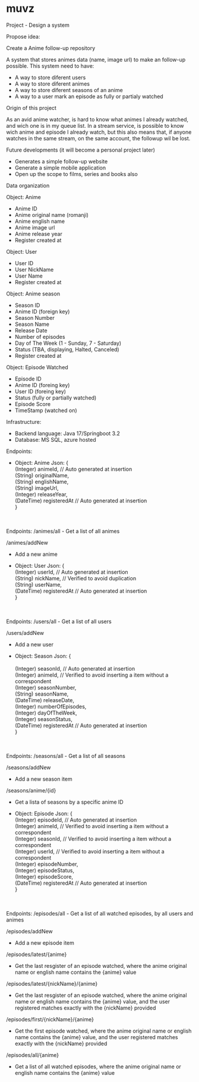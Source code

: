 # muvz

Project - Design a system 

Propose idea:

Create a Anime follow-up repository

A system that stores animes data (name, image url) to make an follow-up possible.
This system need to have:
-   A way to store diferent users
-   A way to store diferent animes
-   A way to store diferent seasons of an anime
-   A way to a user mark an episode as fully or partialy watched

Origin of this project

As an avid anime watcher, is hard to know what animes I already watched, and wich one is in my queue list.
In a stream service, is possible to know wich anime and episode I already watch, but this also means that, if anyone watches in the same stream, on the same account, the followup wil be lost.


Future developments (it will become a personal project later)
-   Generates a simple follow-up website
-   Generate a simple mobile application
-   Open up the scope to films, series and books also


Data organization

Object: Anime
-   Anime ID
-   Anime original name (romanji)
-   Anime english name
-   Anime image url
-   Anime release year
-   Register created at 

Object: User
-   User ID
-   User NickName
-   User Name
-   Register created at 


Object: Anime season
-   Season ID
-   Anime ID (foreign key)
- 	Season Number
-	Season Name
-   Release Date
-   Number of episodes
-	Day of The Week (1 - Sunday, 7 - Saturday)
-   Status (TBA, displaying, Halted, Canceled)
-   Register created at 


Object: Episode Watched
-   Episode ID
-   Anime ID (foreing key)
-   User ID (foreing key)
-   Status (fully or partially watched)
-   Episode Score 
-   TimeStamp (watched on)


Infrastructure:
-   Backend language: Java 17/Springboot 3.2
-   Database: MS SQL, azure hosted

Endpoints:
* Object: Anime
Json:
{
<br/>	(Integer) animeId, // Auto generated at insertion
<br/>	(String) originalName,
<br/>	(String) englishName,
<br/>	(String) imageUrl,
<br/>	(Integer) releaseYear,
<br/>	(DateTime) registeredAt // Auto generated at insertion
<br/>}
<br/>
<br/>Endpoints:
/animes/all
- Get a list of all animes

/animes/addNew
- Add a new anime

* Object: User
Json:
{
<br/>	(Integer) userId, 			// Auto generated at insertion
<br/>	(String) nickName,			// Verified to avoid duplication
<br/>	(String) userName,
<br/>	(DateTime) registeredAt 	// Auto generated at insertion
<br/>}
<br/>
<br/>Endpoints:
/users/all
- Get a list of all users

/users/addNew
- Add a new user

* Object: Season
Json:
{	
<br/>	(Integer) seasonId, 		// Auto generated at insertion
<br/>	(Integer) animeId,			// Verified to avoid inserting a item without a correspondent
<br/>	(Integer) seasonNumber,
<br/>	(String) seasonName,
<br/>	(DateTime) releaseDate,
<br/>	(Integer) numberOfEpisodes,
<br/>	(Integer) dayOfTheWeek,
<br/>	(Integer) seasonStatus,
<br/>	(DateTime) registeredAt 	// Auto generated at insertion
<br/>}
<br/>
<br/>Endpoints:
/seasons/all
- Get a list of all seasons

/seasons/addNew
- Add a new season item

/seasons/anime/{id}
- Get a lista of seasons by a specific anime ID

* Object: Episode
Json:
{
<br/>	(Integer) episodeId, 		// Auto generated at insertion
<br/>	(Integer) animeId,			// Verified to avoid inserting a item without a correspondent 
<br/>	(Integer) seasonId,			// Verified to avoid inserting a item without a correspondent 
<br/>	(Integer) userId,			// Verified to avoid inserting a item without a correspondent 
<br/>	(Integer) episodeNumber,
<br/>	(Integer) episodeStatus,
<br/>	(Integer) episodeScore,
<br/>	(DateTime) registeredAt 	// Auto generated at insertion
<br/>}
<br/>
<br/>Endpoints:
/episodes/all
- Get a list of all watched episodes, by all users and animes

/episodes/addNew
- Add a new episode item

/episodes/latest/{anime}
- Get the last resgister of an episode watched, where the anime original name or english name contains the {anime} value

/episodes/latest/{nickName}/{anime}
- Get the last resgister of an episode watched, where the anime original name or english name contains the {anime} value, and the user registered matches exactly with the {nickName} provided

/episodes/first/{nickName}/{anime}
- Get the first episode watched, where the anime original name or english name contains the {anime} value, and the user registered matches exactly with the {nickName} provided

/episodes/all/{anime}
- Get a list of all watched episodes, where the anime original name or english name contains the {anime} value
